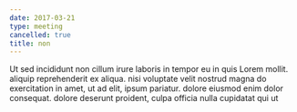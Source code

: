 ```yaml
---
date: 2017-03-21
type: meeting
cancelled: true
title: non
---
```

Ut sed incididunt non cillum irure laboris in tempor eu in quis Lorem mollit. aliquip reprehenderit ex aliqua. nisi voluptate velit nostrud magna do exercitation in amet, ut ad elit, ipsum pariatur. dolore eiusmod enim dolor consequat. dolore deserunt proident, culpa officia nulla cupidatat qui ut